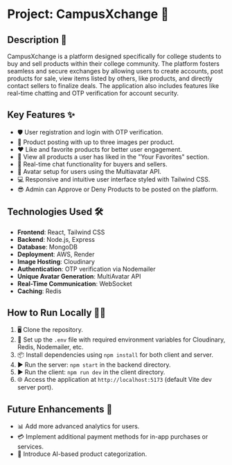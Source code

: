 # Project: CampusXchange 🚀

## Description 📖

CampusXchange is a platform designed specifically for college students to buy and sell products within their college community. The platform fosters seamless and secure exchanges by allowing users to create accounts, post products for sale, view items listed by others, like products, and directly contact sellers to finalize deals. The application also includes features like real-time chatting and OTP verification for account security.

## Key Features ✨

- 🛡️ User registration and login with OTP verification.
- 📸 Product posting with up to three images per product.
- ❤️ Like and favorite products for better user engagement.
- 🌟 View all products a user has liked in the "Your Favorites" section.
- 💬 Real-time chat functionality for buyers and sellers.
- 👤 Avatar setup for users using the Multiavatar API.
- 💻 Responsive and intuitive user interface styled with Tailwind CSS.
- 😎 Admin can Approve or Deny Products to be posted on the platform.

## Technologies Used 🛠️

- **Frontend**: React, Tailwind CSS
- **Backend**: Node.js, Express
- **Database**: MongoDB
- **Deployment**: AWS, Render
- **Image Hosting**: Cloudinary
- **Authentication**: OTP verification via Nodemailer
- **Unique Avatar Generation**: MultiAvatar API
- **Real-Time Communication**: WebSocket
- **Caching**: Redis

## How to Run Locally 🏃‍♂️

1. 🖥️ Clone the repository.
2. 🔧 Set up the `.env` file with required environment variables for Cloudinary, Redis, Nodemailer, etc.
3. 📦 Install dependencies using `npm install` for both client and server.
4. ▶️ Run the server: `npm start` in the backend directory.
5. ▶️ Run the client: `npm run dev` in the client directory.
6. 🌐 Access the application at `http://localhost:5173` (default Vite dev server port).

## Future Enhancements 🔮

- 📊 Add more advanced analytics for users.
- 💳 Implement additional payment methods for in-app purchases or services.
- 🤖 Introduce AI-based product categorization.

